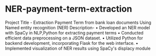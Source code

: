 # NER-payment-term-extraction
Project Title - Extraction Payment Term from bank loan documents
Using Named entity recognition (NER) 
Description-
•	Developed an NER model with SpaCy in NLP,Python for extracting payment terms
•	Conducted efficient data preprocessing on a JSON dataset.
•	Utilized Python for backend development, incorporating Flask for the web interface.
•	Implemented visualization of NER results using SpaCy's displacy module
